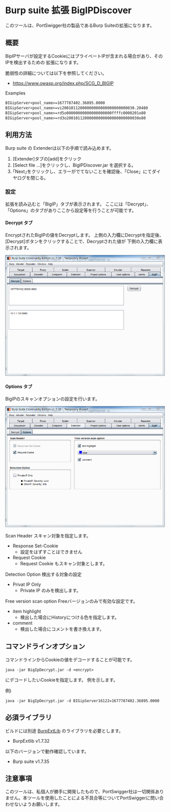 Burp suite 拡張 BigIPDiscover
=============
このツールは、PortSwigger社の製品であるBurp Suiteの拡張になります。

## 概要

BipIPサーバが設定するCookieにはプライベートIPが含まれる場合があり、そのIPを検出するための
拡張になります。

脆弱性の詳細については以下を参照してください。

* https://www.owasp.org/index.php/SCG_D_BIGIP

Examples
````
BIGipServer<pool_name>=1677787402.36895.0000
BIGipServer<pool_name>=vi20010112000000000000000000000030.20480
BIGipServer<pool_name>=rd5o00000000000000000000ffffc0000201o80
BIGipServer<pool_name>=rd3o20010112000000000000000000000030o80
````

## 利用方法

Burp suite の Extenderは以下の手順で読み込めます。

1. [Extender]タブの[add]をクリック
2. [Select file ...]をクリックし、BigIPDiscover.jar を選択する。
3. ｢Next｣をクリックし、エラーがでてないことを確認後、「Close」にてダイヤログを閉じる。

### 設定 

拡張を読み込むと「BigIP」タブが表示されます。
ここには「Decrypt」、「Options」のタブがありここから設定等を行うことが可能です。

#### Decrypt タブ

EncryptされたBigIPの値をDecryptします。
上側の入力欄にDecryptを指定後、[Decrypt]ボタンをクリックすることで、Decryptされた値が
下側の入力欄に表示されます。

![Decrypt Tab](/image/Decrypt.png)

#### Options タブ

BigIPのスキャンオプションの設定を行います。

![Options Tab](/image/Options.png)

Scan Header
スキャン対象を指定します。
 + Response Set-Cookie
     + 設定をはずすことはできません
 + Request Cookie
     + Request Cookie もスキャン対象とします。

Detection Option
検出する対象の設定
 + Privat IP Only
     + Private IP のみを検出します。

Free version scan option
Freeバージョンのみで有効な設定です。
  + item highlight
      + 検出した場合にHistoryにつける色を指定します。
  + comment
      + 検出した場合にコメントを書き換えます。

## コマンドラインオプション

コマンドラインからCookieの値をデコードすることが可能です。

```
java -jar BigIpDecrypt.jar -d <encrypt>
```

<encrypt> にデコードしたいCookieを指定します。
例を示します。

例)
```
java -jar BigIpDecrypt.jar -d BIGipServer16122=1677787402.36895.0000
```

## 必須ライブラリ
ビルドには別途 [BurpExtLib](https://github.com/raise-isayan/BurpExtLib) のライブラリを必要とします。
* BurpExtlib v1.7.32

以下のバージョンで動作確認しています。

* Burp suite v1.7.35

## 注意事項
このツールは、私個人が勝手に開発したもので、PortSwigger社は一切関係ありません。本ツールを使用したことによる不具合等についてPortSwiggerに問い合わせないようお願いします。

